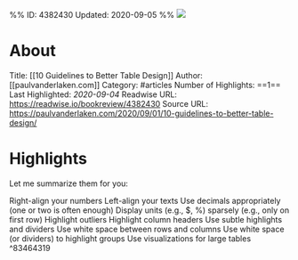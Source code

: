 %%
ID: 4382430
Updated: 2020-09-05
%%
![](https://readwise-assets.s3.amazonaws.com/static/images/article3.5c705a01b476.png)

# About
Title: [[10 Guidelines to Better Table Design]]
Author: [[paulvanderlaken.com]]
Category: #articles
Number of Highlights: ==1==
Last Highlighted: *2020-09-04*
Readwise URL: https://readwise.io/bookreview/4382430
Source URL: https://paulvanderlaken.com/2020/09/01/10-guidelines-to-better-table-design/


# Highlights 
Let me summarize them for you:

Right-align your numbers
Left-align your texts
Use decimals appropriately (one or two is often enough)
Display units (e.g., $, %) sparsely (e.g., only on first row)
Highlight outliers
Highlight column headers
Use subtle highlights and dividers
Use white space between rows and columns
Use white space (or dividers) to highlight groups
Use visualizations for large tables  ^83464319

